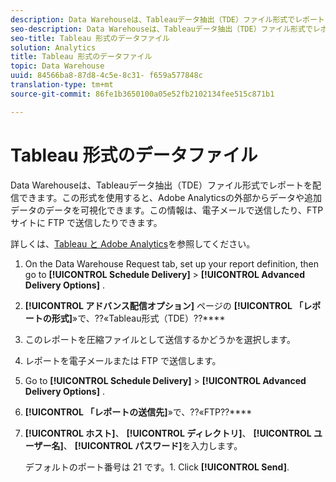 ```yaml
---
description: Data Warehouseは、Tableauデータ抽出（TDE）ファイル形式でレポートを配信できます。この形式を使用すると、Adobe Analyticsの外部からデータや追加データのデータを可視化できます。この情報は、電子メールで送信したり、FTP サイトに FTP で送信したりできます。
seo-description: Data Warehouseは、Tableauデータ抽出（TDE）ファイル形式でレポートを配信できます。この形式を使用すると、Adobe Analyticsの外部からデータや追加データのデータを可視化できます。この情報は、電子メールで送信したり、FTP サイトに FTP で送信したりできます。
seo-title: Tableau 形式のデータファイル
solution: Analytics
title: Tableau 形式のデータファイル
topic: Data Warehouse
uuid: 84566ba8-87d8-4c5e-8c31- f659a577848c
translation-type: tm+mt
source-git-commit: 86fe1b3650100a05e52fb2102134fee515c871b1

---
```



# Tableau 形式のデータファイル

Data Warehouseは、Tableauデータ抽出（TDE）ファイル形式でレポートを配信できます。この形式を使用すると、Adobe Analyticsの外部からデータや追加データのデータを可視化できます。この情報は、電子メールで送信したり、FTP サイトに FTP で送信したりできます。

詳しくは、[Tableau と Adobe Analytics](https://www.tableausoftware.com/about/blog/2014/3/tableau-and-adobe-analytics-digital-marketing-gets-even-more-awesome-29491)を参照してください。

1. On the Data Warehouse Request tab, set up your report definition, then go to **[!UICONTROL Schedule Delivery]** &gt; **[!UICONTROL Advanced Delivery Options]** .
1. **[!UICONTROL アドバンス配信オプション]** ページの **[!UICONTROL 「レポートの形式]**»で、??«Tableau形式（TDE）??****
1. このレポートを圧縮ファイルとして送信するかどうかを選択します。
1. レポートを電子メールまたは FTP で送信します。

1. Go to **[!UICONTROL Schedule Delivery]** &gt; **[!UICONTROL Advanced Delivery Options]** .
1. **[!UICONTROL 「レポートの送信先]**»で、??«FTP??****
1. **[!UICONTROL ホスト]**、 **[!UICONTROL ディレクトリ]**、 **[!UICONTROL ユーザー名]**、 **[!UICONTROL パスワード]**&#x200B;を入力します。

   デフォルトのポート番号は 21 です。1. Click **[!UICONTROL Send]**.
